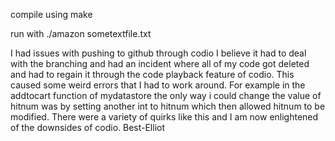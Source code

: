 compile using make

run with ./amazon sometextfile.txt

I had issues with pushing to github through codio I believe it had to deal with the branching and had an incident where all of my code got deleted and had to regain it through the code playback feature of codio. This caused some weird errors that I had to work around. For example in the addtocart function of mydatastore the only way i could change the value of hitnum was by setting another int to hitnum which then allowed hitnum to be modified. There were a variety of quirks like this and I am now enlightened of the downsides of codio.
Best-Elliot